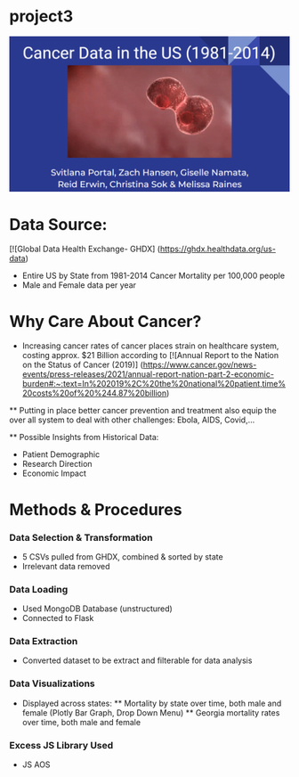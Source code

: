 # project3

[![Presentation Link](https://github.com/reiderwin/project3/blob/main/Resources/presentation_image_placeholder.png)](https://docs.google.com/presentation/d/1T9VS1c6-boq4IQaspmSfhmNFfRlykG0CqFMgfjUC9Hg/edit?usp=sharing )

# Data Source:
[![Global Data Health Exchange- GHDX] (https://ghdx.healthdata.org/us-data)
* Entire US by State from 1981-2014 Cancer Mortality per 100,000 people
* Male and Female data per year

# Why Care About Cancer?
* Increasing cancer rates of cancer places strain on healthcare system, costing approx. $21 Billion according to [![Annual Report to the Nation on the Status of Cancer (2019)] (https://www.cancer.gov/news-events/press-releases/2021/annual-report-nation-part-2-economic-burden#:~:text=In%202019%2C%20the%20national%20patient,time%20costs%20of%20%244.87%20billion)

** Putting in place better cancer prevention and treatment also equip the over all system to deal with other challenges: Ebola, AIDS, Covid,...

** Possible Insights from Historical Data:
 * Patient Demographic 
 * Research Direction 
 * Economic Impact 

# Methods & Procedures
### Data Selection & Transformation
* 5 CSVs pulled from GHDX, combined & sorted by state
* Irrelevant data removed
### Data Loading 
* Used MongoDB Database (unstructured)
* Connected to Flask
### Data Extraction 
* Converted dataset to be extract and filterable for data analysis
### Data Visualizations 
* Displayed across states: 
  ** Mortality by state over time, both male and female (Plotly Bar Graph, Drop Down Menu)
  ** Georgia mortality rates over time, both male and female
### Excess JS Library Used
* JS AOS


